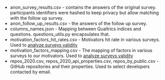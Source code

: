 - anon_survey_results.csv -  contains the answers of the original survey. participants identifiers were hashed to keep privacy but allow matching with the follow up survey.
- anon_follow_up_results.csv - the answers of the follow up survey.
- columns_names.json - Mapping between Qualtrics indices and questions. questions_utils.py encapsulates that.
- motivation_factors_hit_rates.csv - Motivators hit rate in various surveys. Used to [analyze surveys validity](https://github.com/evidencebp/motivation-survey/blob/main/additional%20analysis/survey_validity.pdf)
- motivation_factors_mapping.csv - The mapping of factors in various surveys to our motivators. Used to [analyze surveys validity](https://github.com/evidencebp/motivation-survey/blob/main/additional%20analysis/survey_validity.pdf)
- repos_2020.csv, repos_2020_api_properties.csv, repos_by_public.csv - GitHub repositories and their properties. Used to select developers contacted by email.
